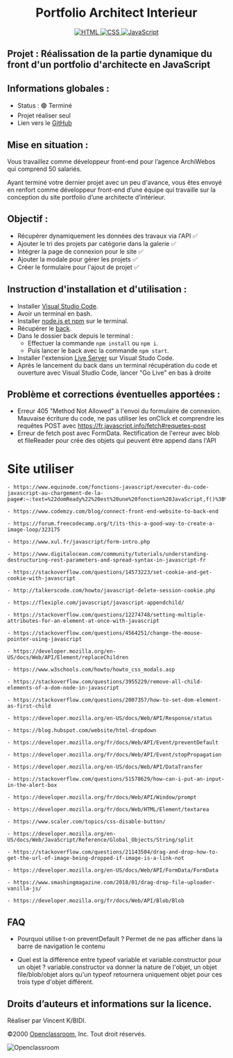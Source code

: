 <h1 align="center">Portfolio Architect Interieur</h1>

<div align="center">
    <a href="https://devdocs.io/html/">
        <img src="https://img.shields.io/badge/html5%20-%23e34f26.svg?&style=for-the-badge&logo=html5&logoColor=white" alt="HTML" />
    </a>
    <a href="https://devdocs.io/css/">
      <img src="https://img.shields.io/badge/CSS3-1572B6?&style=for-the-badge&logo=css3&logoColor=white" alt="CSS" />
    </a>
    <a href="https://developer.mozilla.org/fr/docs/Web/JavaScript">
        <img src="https://img.shields.io/badge/JavaScript-F7DF1E?style=for-the-badge&logo=javascript&logoColor=black" alt="JavaScript" />
    </a>
    
</div>

## Projet : Réalissation de la partie dynamique du front d'un portfolio d'architecte en JavaScript
## Informations globales :

- Status : 🟢 Terminé
- Projet réaliser seul
- Lien vers le [GitHub](https://github.com/archi974/Portfolio_Architect_Interieur)

## Mise en situation :

Vous travaillez comme développeur front-end pour l’agence ArchiWebos qui comprend 50 salariés. 

Ayant terminé votre dernier projet avec un peu d'avance, vous êtes envoyé en renfort comme développeur front-end d’une équipe qui travaille sur la conception du site portfolio d’une architecte d’intérieur.

## Objectif :

- Récupérer dynamiquement les données des travaux via l'API ✅
- Ajouter le tri des projets par catégorie dans la galerie ✅
- Intégrer la page de connexion pour le site ✅
- Ajouter la modale pour gérer les projets ✅
- Créer le formulaire pour l'ajout de projet ✅

## Instruction d'installation et d'utilisation :

- Installer [Visual Studio Code](https://code.visualstudio.com/).
- Avoir un terminal en bash.
- Installer [node.js et npm](https://radixweb.com/blog/installing-npm-and-nodejs-on-windows-and-mac) sur le terminal.
- Récupérer le [back](https://github.com/OpenClassrooms-Student-Center/Portfolio-architecte-sophie-bluel).
- Dans le dossier back depuis le terminal :
    - Effectuer la commande `npm install` ou `npm i`.
    - Puis lancer le back avec la commande `npm start`.
- Installer l'extension [Live Server](https://marketplace.visualstudio.com/items?itemName=ritwickdey.LiveServer) sur Visual Studo Code.
- Après le lancement du back dans un terminal récupération du code et ouverture avec Visual Studio Code, lancer "Go Live" en bas à droite

## Problème et corrections éventuelles apportées :

  - Erreur 405 "Method Not Allowed" à l'envoi du formulaire de connexion. Mauvaise écriture du code, ne pas utiliser les onClick et comprendre les requêtes POST avec https://fr.javascript.info/fetch#requetes-post
  - Erreur de fetch post avec FormData. Rectification de l'erreur avec blob et fileReader pour crée des objets qui peuvent être append dans l'API

# Site utiliser

    - https://www.equinode.com/fonctions-javascript/executer-du-code-javascript-au-chargement-de-la-page#:~:text=%22domReady%22%20est%20une%20fonction%20JavaScript,f()%3B%20%7D%20else%20%7B%20document.

    - https://www.codemzy.com/blog/connect-front-end-website-to-back-end

    - https://forum.freecodecamp.org/t/its-this-a-good-way-to-create-a-image-loop/323175

    - https://www.xul.fr/javascript/form-intro.php

    - https://www.digitalocean.com/community/tutorials/understanding-destructuring-rest-parameters-and-spread-syntax-in-javascript-fr

    - https://stackoverflow.com/questions/14573223/set-cookie-and-get-cookie-with-javascript

    - http://talkerscode.com/howto/javascript-delete-session-cookie.php

    - https://flexiple.com/javascript/javascript-appendchild/

    - https://stackoverflow.com/questions/12274748/setting-multiple-attributes-for-an-element-at-once-with-javascript

    - https://stackoverflow.com/questions/4564251/change-the-mouse-pointer-using-javascript

    - https://developer.mozilla.org/en-US/docs/Web/API/Element/replaceChildren

    - https://www.w3schools.com/howto/howto_css_modals.asp

    - https://stackoverflow.com/questions/3955229/remove-all-child-elements-of-a-dom-node-in-javascript

    - https://stackoverflow.com/questions/2007357/how-to-set-dom-element-as-first-child

    - https://developer.mozilla.org/en-US/docs/Web/API/Response/status

    - https://blog.hubspot.com/website/html-dropdown

    - https://developer.mozilla.org/fr/docs/Web/API/Event/preventDefault

    - https://developer.mozilla.org/fr/docs/Web/API/Event/stopPropagation

    - https://developer.mozilla.org/en-US/docs/Web/API/DataTransfer

    - https://stackoverflow.com/questions/51578629/how-can-i-put-an-input-in-the-alert-box

    - https://developer.mozilla.org/fr/docs/Web/API/Window/prompt

    - https://developer.mozilla.org/fr/docs/Web/HTML/Element/textarea

    - https://www.scaler.com/topics/css-disable-button/

    - https://developer.mozilla.org/en-US/docs/Web/JavaScript/Reference/Global_Objects/String/split

    - https://stackoverflow.com/questions/21143504/drag-and-drop-how-to-get-the-url-of-image-being-dropped-if-image-is-a-link-not

    - https://developer.mozilla.org/en-US/docs/Web/API/FormData/FormData

    - https://www.smashingmagazine.com/2018/01/drag-drop-file-uploader-vanilla-js/

    - https://developer.mozilla.org/fr/docs/Web/API/Blob/Blob

## FAQ

  - Pourquoi utilise t-on preventDefault ? Permet de ne pas afficher dans la barre de navigation le contenu

  - Quel est la différence entre typeof variable et variable.constructor pour un objet ? variable.constructor va donner la nature de l'objet, un objet file/blob/objet alors qu'un typeof retournera uniquement objet pour ces trois type d'objet différent.

## Droits d’auteurs et informations sur la licence.

Réaliser par Vincent K/BIDI.

©2000 [Openclassroom](https://openclassrooms.com/fr/), Inc. Tout droit réservés.

![Openclassroom](https://camo.githubusercontent.com/e47c349811ac404b8147bd362c598e61c7d20225df17499c6373b44f6ee08a3d/68747470733a2f2f31746f3170726f67726573732e66722f77702d636f6e74656e742f75706c6f6164732f323031392f30352f6f70656e636c617373726f6f6d732d65313535373736313233363135382e706e67)